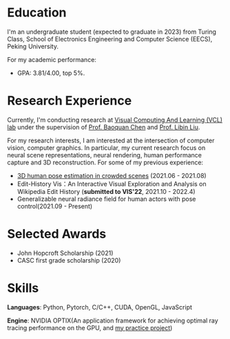 # Education
I'm an undergraduate student (expected to graduate in 2023) from Turing Class, School of Electronics Engineering and Computer Science (EECS), Peking University.

For my academic performance:
- GPA: 3.81/4.00, top 5%.

# Research Experience
Currently, I'm conducting research at [Visual Computing And Learning (VCL) lab](http://vcl.pku.edu.cn/index.html) under the supervision of [Prof. Baoquan Chen](https://scholar.google.com/citations?user=iHWtrEAAAAAJ&hl=zh-CN) and [Prof. Libin Liu](https://scholar.google.com/citations?hl=zh-CN&user=q7FiLBkAAAAJ). 

For my research interests, I am interested at the intersection of computer vision, computer graphics. In particular, my current research focus on neural scene representations, neural rendering, human performance capture and 3D reconstruction. For some of my previous experience:
- [3D human pose estimation in crowded scenes](https://github.com/19reborn/AlphaMocap) (2021.06 - 2021.08)
- Edit-History Vis：An Interactive Visual Exploration and Analysis on Wikipedia Edit History (**submitted to VIS'22**, 2021.10 - 2022.4)
- Generalizable neural radiance field for human actors with pose control(2021.09 - Present)


# Selected Awards
- John Hopcroft Scholarship (2021)
- CASC first grade scholarship (2020)

# Skills
**Languages**: Python, Pytorch, C/C++, CUDA, OpenGL, JavaScript

**Engine**: NVIDIA OPTIX(An application framework for achieving optimal ray tracing performance on the GPU, and [my practice project](https://github.com/19reborn/Optix7Craft))